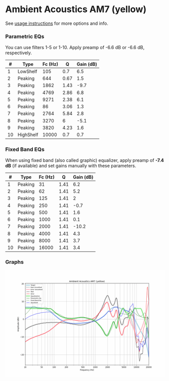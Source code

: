 # Ambient Acoustics AM7 (yellow)
See [usage instructions](https://github.com/jaakkopasanen/AutoEq#usage) for more options and info.

### Parametric EQs
You can use filters 1-5 or 1-10. Apply preamp of -6.6 dB or -6.6 dB, respectively.

|   # | Type      |   Fc (Hz) |    Q |   Gain (dB) |
|-----|-----------|-----------|------|-------------|
|   1 | LowShelf  |       105 | 0.7  |         6.5 |
|   2 | Peaking   |       644 | 0.67 |         1.5 |
|   3 | Peaking   |      1862 | 1.43 |        -9.7 |
|   4 | Peaking   |      4769 | 2.86 |         6.8 |
|   5 | Peaking   |      9271 | 2.38 |         6.1 |
|   6 | Peaking   |        86 | 3.06 |         1.3 |
|   7 | Peaking   |      2764 | 5.84 |         2.8 |
|   8 | Peaking   |      3270 | 6    |        -5.1 |
|   9 | Peaking   |      3820 | 4.23 |         1.6 |
|  10 | HighShelf |     10000 | 0.7  |         0.7 |

### Fixed Band EQs
When using fixed band (also called graphic) equalizer, apply preamp of **-7.4 dB** (if available) and set gains manually with these parameters.

|   # | Type    |   Fc (Hz) |    Q |   Gain (dB) |
|-----|---------|-----------|------|-------------|
|   1 | Peaking |        31 | 1.41 |         6.2 |
|   2 | Peaking |        62 | 1.41 |         5.2 |
|   3 | Peaking |       125 | 1.41 |         2   |
|   4 | Peaking |       250 | 1.41 |        -0.7 |
|   5 | Peaking |       500 | 1.41 |         1.6 |
|   6 | Peaking |      1000 | 1.41 |         0.1 |
|   7 | Peaking |      2000 | 1.41 |       -10.2 |
|   8 | Peaking |      4000 | 1.41 |         4.3 |
|   9 | Peaking |      8000 | 1.41 |         3.7 |
|  10 | Peaking |     16000 | 1.41 |         3.4 |

### Graphs
![](./Ambient%20Acoustics%20AM7%20(yellow).png)
